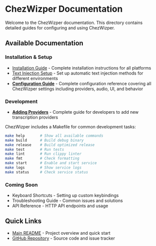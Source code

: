 # ChezWizper Documentation

Welcome to the ChezWizper documentation. This directory contains detailed guides for configuring and using ChezWizper.

## Available Documentation

### Installation & Setup

- [Installation Guide](./installation.md) - Complete installation instructions for all platforms
- [Text Injection Setup](./text-injection-setup.md) - Set up automatic text injection methods for different environments
- [**Configuration Guide**](./configuration.md) - Complete configuration reference covering all ChezWizper settings including providers, audio, UI, and behavior

### Development

- [**Adding Providers**](./adding-providers.md) - Complete guide for developers to add new transcription providers

ChezWizper includes a Makefile for common development tasks:

```bash
make help       # Show all available commands
make build      # Build debug binary
make release    # Build optimized release
make test       # Run tests
make lint       # Run clippy linter
make fmt        # Check formatting
make start      # Enable and start service
make logs       # Show service logs
make status     # Check service status
```

### Coming Soon

- Keyboard Shortcuts - Setting up custom keybindings
- Troubleshooting Guide - Common issues and solutions
- API Reference - HTTP API endpoints and usage

## Quick Links

- [Main README](../README.md) - Project overview and quick start
- [GitHub Repository](https://github.com/silvabyte/ChezWizper) - Source code and issue tracker